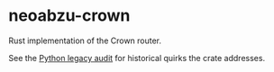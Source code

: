 # neoabzu-crown

Rust implementation of the Crown router.

See the [Python legacy audit](../../docs/python_legacy_audit.md) for historical quirks the crate addresses.

